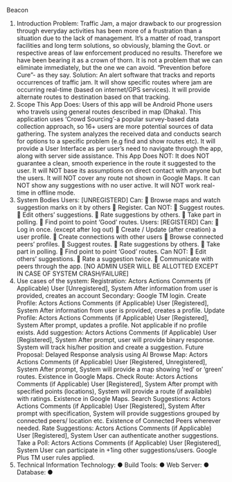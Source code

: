 Beacon
1. Introduction
Problem: Traffic Jam, a major drawback to our progression through everyday activities has been
more of a frustration than a situation due to the lack of management. It’s a matter of road,
transport facilities and long term solutions, so obviously, blaming the Govt. or respective areas of
law enforcement produced no results. Therefore we have been bearing it as a crown of thorn. It is
not a problem that we can eliminate immediately, but the one we can avoid. “Prevention before
Cure”- as they say.
Solution: An alert software that tracks and reports occurrences of traffic jam. It will show specific
routes where jam are occurring real-time (based on internet/GPS services). It will provide alternate
routes to destination based on that tracking.
2. Scope
This App Does: Users of this app will be Android Phone users who travels using general routes
described in map (Dhaka). This application uses ‘Crowd Sourcing’-a popular survey-based data
collection approach, so 16+ users are more potential sources of data gathering. The system
analyzes the received data and conducts search for options to a specific problem (e.g find and
show routes etc). It will provide a User Interface as per user’s need to navigate through the app,
along with server side assistance.
This App Does NOT: It does NOT guarantee a clean, smooth experience in the route it suggested
to the user. It will NOT base its assumptions on direct contact with anyone but the users. It will
NOT cover any route not shown in Google Maps. It can NOT show any suggestions with no user
active. It will NOT work real-time in offline mode.
3. System Bodies
Users: [UNREGISTERD]
Can:
 Browse maps and watch suggestion marks on it by others
 Register.
Can NOT:
 Suggest routes.
 Edit others’ suggestions.
 Rate suggestions by others.
 Take part in polling.
 Find point to point ‘Good’ routes.
Users: [REGISTERD]
Can:
 Log in once. (except after log out)
 Create / Update (after creation) a user profile.
 Create connections with other users
 Browse connected peers’ profiles.
 Suggest routes.
 Rate suggestions by others.
 Take part in polling.
 Find point to point ‘Good’ routes.
Can NOT:
 Edit others’ suggestions.
 Rate a suggestion twice.
 Communicate with peers through the app.
[NO ADMIN USER WILL BE ALLOTTED EXCEPT IN CASE OF SYSTEM CRASH/FAILURE]
4. Use cases of the system:
Registration:
Actors Actions Comments (if Applicable)
User [Unregistered], System After information from user is
provided, creates an account
Secondary: Google TM login.
Create Profile:
Actors Actions Comments (if Applicable)
User [Registered], System After information from user is
provided, creates a profile.
Update Profile:
Actors Actions Comments (if Applicable)
User [Registered], System After prompt, updates a
profile.
Not applicable if no profile
exists.
Add suggestion:
Actors Actions Comments (if Applicable)
User [Registered], System After prompt, user will
provide binary response.
System will track his/her
position and create a
suggestion.
Future Proposal: Delayed
Response analysis using AI
Browse Map:
Actors Actions Comments (if Applicable)
User [Registered,
Unregistered], System
After prompt, System will
provide a map showing ‘red’
or ‘green’ routes.
Existence in Google Maps.
Check Route:
Actors Actions Comments (if Applicable)
User [Registered], System After prompt with specified
points (locations), System will
provide a route (if available)
with ratings.
Existence in Google Maps.
Search Suggestions:
Actors Actions Comments (if Applicable)
User [Registered], System After prompt with
specification, System will
provide suggestions grouped
by connected peers/ location
etc.
Existence of Connected Peers
wherever needed.
Rate Suggestions:
Actors Actions Comments (if Applicable)
User [Registered], System User can authenticate
another suggestions.
Take a Poll:
Actors Actions Comments (if Applicable)
User [Registered], System User can participate in +1ing
other suggestions/users.
Google Plus TM user rules
applied.
5. Technical Information
Technology:
●
Build Tools:
●
Web Server:
●
Database:
●
